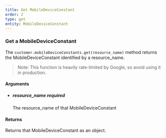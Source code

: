 ```yaml
---
title: Get MobileDeviceConstant 
order: 2
type: get
entity: MobileDeviceConstant 
---
```


### Get a MobileDeviceConstant 

The `customer.mobileDeviceConstants.get(resource_name)` method returns the MobileDeviceConstant identified by a resource_name. 

> Note: This function is heavily rate-limited by Google, so avoid using it in production.


#### Arguments

- 	##### resource_name _required_
	The resource_name of that MobileDeviceConstant


#### Returns

Returns that MobileDeviceConstant as an object.
